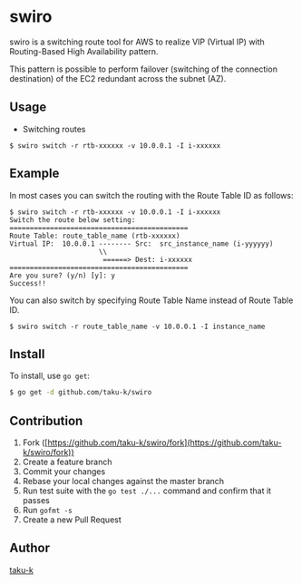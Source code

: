 # swiro

swiro is a switching route tool for AWS to realize VIP (Virtual IP) with Routing-Based High Availability pattern.

This pattern is possible to perform failover (switching of the connection destination) of the EC2 redundant across the subnet (AZ).


## Usage

* Switching routes

```
$ swiro switch -r rtb-xxxxxx -v 10.0.0.1 -I i-xxxxxx
```


## Example

In most cases you can switch the routing with the Route Table ID as follows:

```
$ swiro switch -r rtb-xxxxxx -v 10.0.0.1 -I i-xxxxxx
Switch the route below setting:
============================================
Route Table: route_table_name (rtb-xxxxxx)
Virtual IP:  10.0.0.1 -------- Src:  src_instance_name (i-yyyyyy)
                      \\
                       ======> Dest: i-xxxxxx
============================================
Are you sure? (y/n) [y]: y
Success!!
```

You can also switch by specifying Route Table Name instead of Route Table ID.

```
$ swiro switch -r route_table_name -v 10.0.0.1 -I instance_name
```

## Install

To install, use `go get`:

```bash
$ go get -d github.com/taku-k/swiro
```

## Contribution

1. Fork ([https://github.com/taku-k/swiro/fork](https://github.com/taku-k/swiro/fork))
1. Create a feature branch
1. Commit your changes
1. Rebase your local changes against the master branch
1. Run test suite with the `go test ./...` command and confirm that it passes
1. Run `gofmt -s`
1. Create a new Pull Request

## Author

[taku-k](https://github.com/taku-k)
